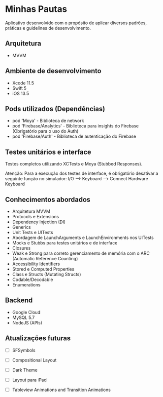 # Minhas Pautas

Aplicativo desenvolvido com o propósito de aplicar diversos padrões, práticas e guidelines de desenvolvimento.

## Arquitetura
- MVVM

## Ambiente de desenvolvimento
- Xcode 11.5
- Swift 5
- iOS 13.5

## Pods utilizados (Dependências)
- pod 'Moya' - Biblioteca de network
- pod 'Firebase/Analytics' - Biblioteca para insights do Firebase (Obrigatório para o uso do Auth)
- pod 'Firebase/Auth' - Biblioteca de autenticação do Firebase

## Testes unitários e interface
Testes completos utilizando XCTests e Moya (Stubbed Responses).

Atenção: Para a execução dos testes de interface, é obrigatório desativar a seguinte função no simulador: I/O --> Keyboard --> Connect Hardware Keyboard

## Conhecimentos abordados
- Arquitetura MVVM
- Protocols e Extensions
- Dependency Injection (DI)
- Generics
- Unit Tests e UITests
- Abordagem de LaunchArguments e LaunchEnvironments nos UITests
- Mocks e Stubbs para testes unitários e de interface
- Closures
- Weak e Strong para correto gerenciamento de memória com o ARC (Automatic Reference Counting)
- Accessibility Identifiers
- Stored e Computed Properties
- Class e Structs (Mutating Structs)
- Codable/Decodable
- Enumerations

## Backend
- Google Cloud
- MySQL 5.7
- NodeJS (APIs)

## Atualizações futuras
- [ ]  SFSymbols
- [ ] Compositional Layout
- [ ] Dark Theme
- [ ] Layout para iPad
- [ ] Tableview Animations and Transition Animations

